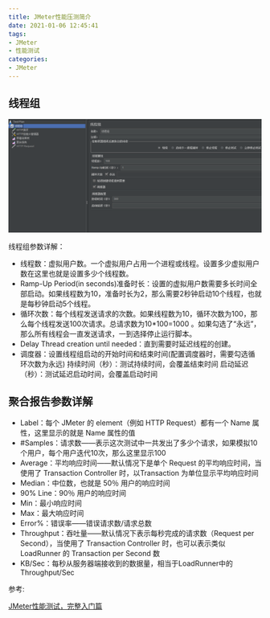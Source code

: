 ```yaml
---
title: JMeter性能压测简介
date: 2021-01-06 12:45:41
tags:
- JMeter
- 性能测试
categories:
- JMeter
---
```


## 线程组

![微信截图_20210106142353.png](/img/微信截图_20210106142353.png)

线程组参数详解： 
* 线程数：虚拟用户数。一个虚拟用户占用一个进程或线程。设置多少虚拟用户数在这里也就是设置多少个线程数。 
* Ramp-Up Period(in seconds)准备时长：设置的虚拟用户数需要多长时间全部启动。如果线程数为10，准备时长为2，那么需要2秒钟启动10个线程，也就是每秒钟启动5个线程。 
* 循环次数：每个线程发送请求的次数。如果线程数为10，循环次数为100，那么每个线程发送100次请求。总请求数为10*100=1000 。如果勾选了“永远”，那么所有线程会一直发送请求，一到选择停止运行脚本。 
* Delay Thread creation until needed：直到需要时延迟线程的创建。 
* 调度器：设置线程组启动的开始时间和结束时间(配置调度器时，需要勾选循环次数为永远) 
  持续时间（秒）：测试持续时间，会覆盖结束时间 
  启动延迟（秒）：测试延迟启动时间，会覆盖启动时间 

## 聚合报告参数详解

* Label：每个 JMeter 的 element（例如 HTTP Request）都有一个 Name 属性，这里显示的就是 Name 属性的值 
* #Samples：请求数——表示这次测试中一共发出了多少个请求，如果模拟10个用户，每个用户迭代10次，那么这里显示100 
* Average：平均响应时间——默认情况下是单个 Request 的平均响应时间，当使用了 Transaction Controller 时，以Transaction 为单位显示平均响应时间 
* Median：中位数，也就是 50％ 用户的响应时间 
* 90% Line：90％ 用户的响应时间 
* Min：最小响应时间 
* Max：最大响应时间 
* Error%：错误率——错误请求数/请求总数 
* Throughput：吞吐量——默认情况下表示每秒完成的请求数（Request per Second），当使用了 Transaction Controller 时，也可以表示类似 LoadRunner 的 Transaction per Second 数 
* KB/Sec：每秒从服务器端接收到的数据量，相当于LoadRunner中的Throughput/Sec

参考:

[JMeter性能测试，完整入门篇](https://blog.csdn.net/u012111923/article/details/80705141)
